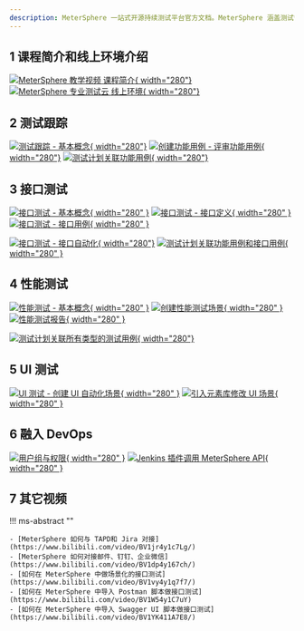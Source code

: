 ```yaml
---
description: MeterSphere 一站式开源持续测试平台官方文档。MeterSphere 涵盖测试管理、接口测试、UI 测试和性能测试等功能，全面兼容 JMeter、Selenium 等主流开源标准，有效助力开发和测试团队充分利用云弹性进行高度可 扩展的自动化测试，加速高质量的软件交付。
---
```


## 1 课程简介和线上环境介绍

[![MeterSphere 教学视频 课程简介](../img/video_index/教学视频课程.png){ width="280"}](https://www.bilibili.com/video/BV1XU4y127FK/)
[![MeterSphere 专业测试云 线上环境](../img/video_index/线上环境.png){ width="280"}](https://www.bilibili.com/video/BV1YY4y1b7vz/)

## 2 测试跟踪

[![测试跟踪 - 基本概念](../img/video_index/基本概念.png){ width="280"}](https://www.bilibili.com/video/BV1BF411j7BB/)
[![创建功能用例 - 评审功能用例](../img/video_index/评审功能用例.png){ width="280"}](https://www.bilibili.com/video/BV1nU4y1S7sR/)
[![测试计划关联功能用例](../img/video_index/测试计划关联功能用例.png){ width="280"}](https://www.bilibili.com/video/BV12A4y1S7NS/)

## 3 接口测试

[![接口测试 - 基本概念](../img/video_index/接口基本概念.png){ width="280" }](https://www.bilibili.com/video/BV1x3411N72S/)
[![接口测试 - 接口定义](../img/video_index/接口定义.png){ width="280" }](https://www.bilibili.com/video/BV1Ta411Y7V7/)
[![接口测试 - 接口用例](../img/video_index/接口用例.png){ width="280" }](https://www.bilibili.com/video/BV1h34y1h7ZT/) </br>

[![接口测试 - 接口自动化](../img/video_index/接口自动化.png){ width="280"}](https://www.bilibili.com/video/BV1ca411J79i/)
[![测试计划关联功能用例和接口用例](../img/video_index/测试计划关联功能用例和接口用例.png){ width="280" }](https://www.bilibili.com/video/BV1Au411k7gw/)

## 4 性能测试

[![性能测试 - 基本概念](../img/video_index/性能基本概念.png){ width="280" }](https://www.bilibili.com/video/BV16Y411A7rD/)
[![创建性能测试场景](../img/video_index/创建性能测试场景.png){ width="280" }](https://www.bilibili.com/video/BV17L4y1F7ke/)
[![性能测试报告](../img/video_index/性能测试报告.png){ width="280" }](https://www.bilibili.com/video/BV1EB4y1y7Sv/) </br>

[![测试计划关联所有类型的测试用例](../img/video_index/测试计划关联所有类型的测试用例.png){ width="280"}](https://www.bilibili.com/video/BV1Y5411d73E/)

## 5 UI 测试

[![UI 测试 - 创建 UI 自动化场景](../img/video_index/UI自动化场景.png){ width="280" }](https://www.bilibili.com/video/BV1EZ4y1a75S/)
[![引入元素库修改 UI 场景](../img/video_index/UI场景.png){ width="280" }](https://www.bilibili.com/video/BV1gu411k7Px/)

## 6 融入 DevOps

[![用户组与权限](../img/video_index/用户组与权限.png){ width="280" }](https://www.bilibili.com/video/BV18A4y1S7hd/)
[![Jenkins 插件调用 MeterSphere API](../img/video_index/Jenkins插件调用.png){ width="280" }](https://www.bilibili.com/video/BV1TF41177cG/)

## 7 其它视频

!!! ms-abstract ""

    - [MeterSphere 如何与 TAPD和 Jira 对接](https://www.bilibili.com/video/BV1jr4y1c7Lg/)
    - [MeterSphere 如何对接邮件、钉钉、企业微信](https://www.bilibili.com/video/BV1dp4y167ch/)
    - [如何在 MeterSphere 中做场景化的接口测试](https://www.bilibili.com/video/BV1vy4y1q7f7/)
    - [如何在 MeterSphere 中导入 Postman 脚本做接口测试](https://www.bilibili.com/video/BV1W54y1C7uY)
    - [如何在 MeterSphere 中导入 Swagger UI 脚本做接口测试](https://www.bilibili.com/video/BV1YK411A7E8/)
